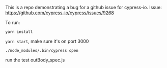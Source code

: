 This is a repo demonstrating a bug for a github issue for cypress-io. Issue: https://github.com/cypress-io/cypress/issues/9268

To run:

`yarn install`

`yarn start`, make sure it's on port 3000

`./node_modules/.bin/cypress open`

run the test outBody_spec.js
